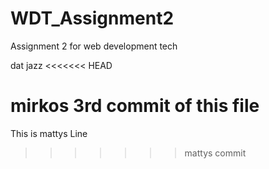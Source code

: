 WDT_Assignment2
===============

Assignment 2 for web development tech

dat jazz
<<<<<<< HEAD

mirkos 3rd commit of this file
=======
This is mattys Line
>>>>>>> mattys commit
